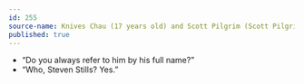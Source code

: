 ```yaml
---
id: 255
source-name: Knives Chau (17 years old) and Scott Pilgrim (Scott Pilgrim's precious little life)
published: true
---
```

- “Do you always refer to him by his full name?”
- “Who, Steven Stills? Yes.”
